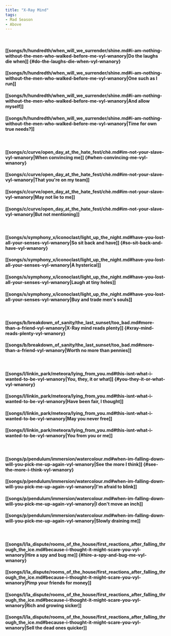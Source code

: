 ```yaml
---
title: "X-Ray Mind"
tags:
- Mad Season
- Above
---
```

&nbsp;
#### [[songs/h/hundredth/when_will_we_surrender/shine.md#i-am-nothing-without-the-men-who-walked-before-me-vyl-wnanory|Do the laughs die when]] {#do-the-laughs-die-when-vyl-wnanory}
#### [[songs/h/hundredth/when_will_we_surrender/shine.md#i-am-nothing-without-the-men-who-walked-before-me-vyl-wnanory|One such as I run]]
#### [[songs/h/hundredth/when_will_we_surrender/shine.md#i-am-nothing-without-the-men-who-walked-before-me-vyl-wnanory|And allow myself]]
#### [[songs/h/hundredth/when_will_we_surrender/shine.md#i-am-nothing-without-the-men-who-walked-before-me-vyl-wnanory|Time for own true needs?]]
&nbsp;
#### [[songs/c/curve/open_day_at_the_hate_fest/chè.md#im-not-your-slave-vyl-wnanory|When convincing me]] {#when-convincing-me-vyl-wnanory}
#### [[songs/c/curve/open_day_at_the_hate_fest/chè.md#im-not-your-slave-vyl-wnanory|That you're on my team]]
#### [[songs/c/curve/open_day_at_the_hate_fest/chè.md#im-not-your-slave-vyl-wnanory|May not lie to me]]
#### [[songs/c/curve/open_day_at_the_hate_fest/chè.md#im-not-your-slave-vyl-wnanory|But not mentioning]]
&nbsp;
#### [[songs/s/symphony_x/iconoclast/light_up_the_night.md#have-you-lost-all-your-senses-vyl-wnanory|So sit back and have]] {#so-sit-back-and-have-vyl-wnanory}
#### [[songs/s/symphony_x/iconoclast/light_up_the_night.md#have-you-lost-all-your-senses-vyl-wnanory|A hysterical]]
#### [[songs/s/symphony_x/iconoclast/light_up_the_night.md#have-you-lost-all-your-senses-vyl-wnanory|Laugh at tiny holes]]
#### [[songs/s/symphony_x/iconoclast/light_up_the_night.md#have-you-lost-all-your-senses-vyl-wnanory|Buy and trade men's souls]]
&nbsp;
#### [[songs/b/breakdown_of_sanity/the_last_sunset/too_bad.md#more-than-a-friend-vyl-wnanory|X-Ray mind reads plenty]] {#xray-mind-reads-plenty-vyl-wnanory}
#### [[songs/b/breakdown_of_sanity/the_last_sunset/too_bad.md#more-than-a-friend-vyl-wnanory|Worth no more than pennies]]
&nbsp;
#### [[songs/l/linkin_park/meteora/lying_from_you.md#this-isnt-what-i-wanted-to-be-vyl-wnanory|You, they, it or what]] {#you-they-it-or-what-vyl-wnanory}
#### [[songs/l/linkin_park/meteora/lying_from_you.md#this-isnt-what-i-wanted-to-be-vyl-wnanory|Have been fair, I thought]]
#### [[songs/l/linkin_park/meteora/lying_from_you.md#this-isnt-what-i-wanted-to-be-vyl-wnanory|May you never free]]
#### [[songs/l/linkin_park/meteora/lying_from_you.md#this-isnt-what-i-wanted-to-be-vyl-wnanory|You from you or me]]
&nbsp;
#### [[songs/p/pendulum/immersion/watercolour.md#when-im-falling-down-will-you-pick-me-up-again-vyl-wnanory|See the more I think]] {#see-the-more-i-think-vyl-wnanory}
#### [[songs/p/pendulum/immersion/watercolour.md#when-im-falling-down-will-you-pick-me-up-again-vyl-wnanory|I'm afraid to blink]]
#### [[songs/p/pendulum/immersion/watercolour.md#when-im-falling-down-will-you-pick-me-up-again-vyl-wnanory|I don't move an inch]]
#### [[songs/p/pendulum/immersion/watercolour.md#when-im-falling-down-will-you-pick-me-up-again-vyl-wnanory|Slowly draining me]]
&nbsp;
#### [[songs/l/la_dispute/rooms_of_the_house/first_reactions_after_falling_through_the_ice.md#because-i-thought-it-might-scare-you-vyl-wnanory|Hire a spy and bug me]] {#hire-a-spy-and-bug-me-vyl-wnanory}
#### [[songs/l/la_dispute/rooms_of_the_house/first_reactions_after_falling_through_the_ice.md#because-i-thought-it-might-scare-you-vyl-wnanory|Pimp your friends for money]]
#### [[songs/l/la_dispute/rooms_of_the_house/first_reactions_after_falling_through_the_ice.md#because-i-thought-it-might-scare-you-vyl-wnanory|Rich and growing sicker]]
#### [[songs/l/la_dispute/rooms_of_the_house/first_reactions_after_falling_through_the_ice.md#because-i-thought-it-might-scare-you-vyl-wnanory|Sell the dead ones quicker]]
